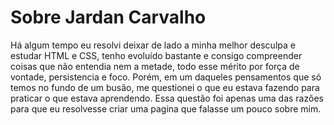 # Sobre Jardan Carvalho
Há algum tempo eu resolvi deixar de lado a minha melhor desculpa e estudar HTML e CSS, tenho evoluído bastante e consigo compreender coisas que não entendia nem a metade, todo esse mérito por força de vontade, persistencia e foco. 
Porém, em um daqueles pensamentos que só temos no fundo de um busão, me questionei o que eu estava fazendo para praticar o que estava aprendendo. Essa questão foi apenas uma das razões para que eu resolvesse criar uma pagina que falasse um pouco sobre mim.
